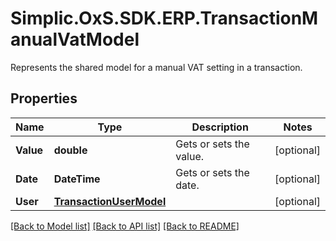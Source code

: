 # Simplic.OxS.SDK.ERP.TransactionManualVatModel
Represents the shared model for a manual VAT setting in a transaction.

## Properties

Name | Type | Description | Notes
------------ | ------------- | ------------- | -------------
**Value** | **double** | Gets or sets the value. | [optional] 
**Date** | **DateTime** | Gets or sets the date. | [optional] 
**User** | [**TransactionUserModel**](TransactionUserModel.md) |  | [optional] 

[[Back to Model list]](../README.md#documentation-for-models) [[Back to API list]](../README.md#documentation-for-api-endpoints) [[Back to README]](../README.md)

